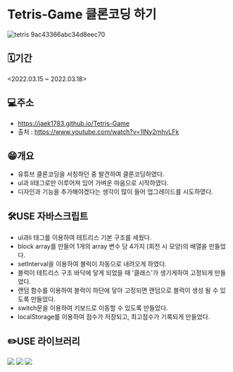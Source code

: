 # Tetris-Game 클론코딩 하기
![tetris 9ac43366abc34d8eec70](https://user-images.githubusercontent.com/73649967/168513023-84363351-331e-459a-9fe1-4281eca34e5d.gif)


## 🗓️기간
<2022.03.15 ~ 2022.03.18>

## 💻주소
- https://jaek1783.github.io/Tetris-Game
- 출처 : https://www.youtube.com/watch?v=1lNy2mhvLFk


## 😁개요
- 유튜브 클론코딩을 서칭하던 중 발견하여 클론코딩하였다.
- ul과 li태그로만 이루어져 있어 가벼운 마음으로 시작하였다.
- 디자인과 기능을 추가해야겠다는 생각이 많이 들어 업그레이드를 시도하였다.

## 🛠️USE 자바스크립트
- ul과li 태그를 이용하여 테트리스 기본 구조를 세웠다.
- block array를 만들어 1개의 array 변수 당 4가지 (회전 시 모양)의 배열을 만들었다.
- setInterval을 이용하여 블럭이 자동으로 내려오게 하였다.
- 블럭이 테트리스 구조 바닥에 닿게 되었을 때 '클래스'가 생기게하여 고정되게 만들었다.
- 랜덤 함수를 이용하여 블럭이 하단에 닿아 고정되면 랜덤으로 블럭이 생성 될 수 있도록 만들었다.
- switch문을 이용하여 키보드로 이동할 수 있도록 만들었다.
- localStorage를 이용하여 점수가 저장되고, 최고점수가 기록되게 만들었다.

## ✏️USE 라이브러리
<img src="https://img.shields.io/badge/Photoshop-31A8FF?style=for-the-badge&logo=Adobe Photoshop&logoColor=white"> <img src="https://img.shields.io/badge/Pixabay-2EC66D?style=for-the-badge&logo=Pixabay&logoColor=white"> <img src="https://img.shields.io/badge/Atom-66595C?style=for-the-badge&logo=Atom&logoColor=white">

